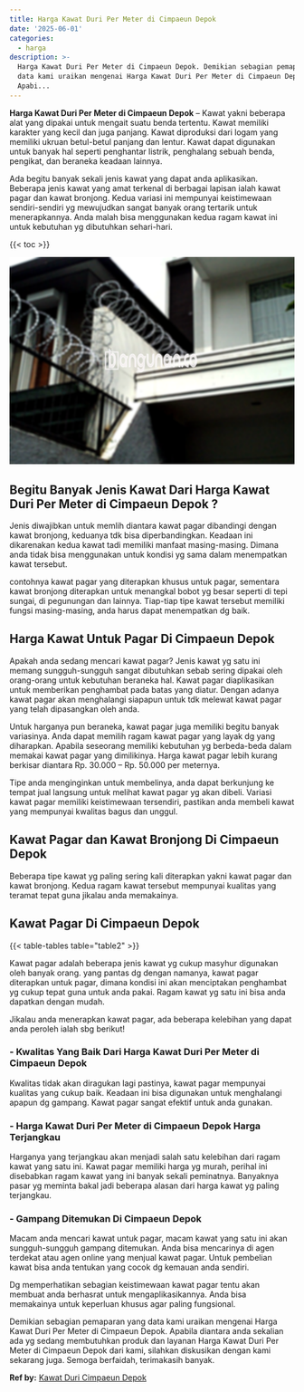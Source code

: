 ```yaml
---
title: Harga Kawat Duri Per Meter di Cimpaeun Depok
date: '2025-06-01'
categories:
  - harga
description: >-
  Harga Kawat Duri Per Meter di Cimpaeun Depok. Demikian sebagian pemaparan yang
  data kami uraikan mengenai Harga Kawat Duri Per Meter di Cimpaeun Depok.
  Apabi...
---
```


**Harga Kawat Duri Per Meter di Cimpaeun Depok** – Kawat yakni beberapa alat yang dipakai untuk mengait suatu benda tertentu. Kawat memiliki karakter yang kecil dan juga panjang. Kawat diproduksi dari logam yang memiliki ukruan betul-betul panjang dan lentur. Kawat dapat digunakan untuk banyak hal seperti penghantar listrik, penghalang sebuah benda, pengikat, dan beraneka keadaan lainnya.

Ada begitu banyak sekali jenis kawat yang dapat anda aplikasikan. Beberapa jenis kawat yang amat terkenal di berbagai lapisan ialah kawat pagar dan kawat bronjong. Kedua variasi ini mempunyai keistimewaan sendiri-sendiri yg mewujudkan sangat banyak orang tertarik untuk menerapkannya. Anda malah bisa menggunakan kedua ragam kawat ini untuk kebutuhan yg dibutuhkan sehari-hari.

{{< toc >}}

![Harga Kawat Duri Per Meter di Cimpaeun Depok](/images/jual-kawat-murah29.png)

## Begitu Banyak Jenis Kawat Dari Harga Kawat Duri Per Meter di Cimpaeun Depok ?

Jenis diwajibkan untuk memlih diantara kawat pagar dibandingi dengan kawat bronjong, keduanya tdk bisa diperbandingkan. Keadaan ini dikarenakan kedua kawat tadi memiliki manfaat masing-masing. Dimana anda tidak bisa menggunakan untuk kondisi yg sama dalam menempatkan kawat tersebut.

contohnya kawat pagar yang diterapkan khusus untuk pagar, sementara kawat bronjong diterapkan untuk menangkal bobot yg besar seperti di tepi sungai, di pegunungan dan lainnya. Tiap-tiap tipe kawat tersebut memiliki fungsi masing-masing, anda harus dapat menempatkan dg baik.

## Harga Kawat Untuk Pagar Di Cimpaeun Depok

Apakah anda sedang mencari kawat pagar? Jenis kawat yg satu ini memang sungguh-sungguh sangat dibutuhkan sebab sering dipakai oleh orang-orang untuk kebutuhan beraneka hal. Kawat pagar diaplikasikan untuk memberikan penghambat pada batas yang diatur. Dengan adanya kawat pagar akan menghalangi siapapun untuk tdk melewat kawat pagar yang telah dipasangkan oleh anda.

Untuk harganya pun beraneka, kawat pagar juga memiliki begitu banyak variasinya. Anda dapat memilih ragam kawat pagar yang layak dg yang diharapkan. Apabila seseorang memiliki kebutuhan yg berbeda-beda dalam memakai kawat pagar yang dimilikinya. Harga kawat pagar lebih kurang berkisar diantara Rp. 30.000 – Rp. 50.000 per meternya.

Tipe anda menginginkan untuk membelinya, anda dapat berkunjung ke tempat jual langsung untuk melihat kawat pagar yg akan dibeli. Variasi kawat pagar memiliki keistimewaan tersendiri, pastikan anda membeli kawat yang mempunyai kwalitas bagus dan unggul.

## Kawat Pagar dan Kawat Bronjong Di Cimpaeun Depok

Beberapa tipe kawat yg paling sering kali diterapkan yakni kawat pagar dan kawat bronjong. Kedua ragam kawat tersebut mempunyai kualitas yang teramat tepat guna jikalau anda memakainya.

## Kawat Pagar Di Cimpaeun Depok

{{< table-tables table="table2" >}}

Kawat pagar adalah beberapa jenis kawat yg cukup masyhur digunakan oleh banyak orang. yang pantas dg dengan namanya, kawat pagar diterapkan untuk pagar, dimana kondisi ini akan menciptakan penghambat yg cukup tepat guna untuk anda pakai. Ragam kawat yg satu ini bisa anda dapatkan dengan mudah.

Jikalau anda menerapkan kawat pagar, ada beberapa kelebihan yang dapat anda peroleh ialah sbg berikut!

### \- Kwalitas Yang Baik Dari Harga Kawat Duri Per Meter di Cimpaeun Depok

Kwalitas tidak akan diragukan lagi pastinya, kawat pagar mempunyai kualitas yang cukup baik. Keadaan ini bisa digunakan untuk menghalangi apapun dg gampang. Kawat pagar sangat efektif untuk anda gunakan.

### \- Harga Kawat Duri Per Meter di Cimpaeun Depok Harga Terjangkau

Harganya yang terjangkau akan menjadi salah satu kelebihan dari ragam kawat yang satu ini. Kawat pagar memiliki harga yg murah, perihal ini disebabkan ragam kawat yang ini banyak sekali peminatnya. Banyaknya pasar yg meminta bakal jadi beberapa alasan dari harga kawat yg paling terjangkau.

### \- Gampang Ditemukan Di Cimpaeun Depok

Macam anda mencari kawat untuk pagar, macam kawat yang satu ini akan sungguh-sungguh gampang ditemukan. Anda bisa mencarinya di agen terdekat atau agen online yang menjual kawat pagar. Untuk pembelian kawat bisa anda tentukan yang cocok dg kemauan anda sendiri.

Dg memperhatikan sebagian keistimewaan kawat pagar tentu akan membuat anda berhasrat untuk mengaplikasikannya. Anda bisa memakainya untuk keperluan khusus agar paling fungsional.

Demikian sebagian pemaparan yang data kami uraikan mengenai Harga Kawat Duri Per Meter di Cimpaeun Depok. Apabila diantara anda sekalian ada yg sedang membutuhkan produk dan layanan Harga Kawat Duri Per Meter di Cimpaeun Depok dari kami, silahkan diskusikan dengan kami sekarang juga. Semoga berfaidah, terimakasih banyak.

**Ref by:** [Kawat Duri Cimpaeun Depok](https://id.wikipedia.org/wiki/Kawat)
